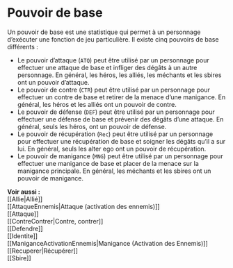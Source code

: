 # Pouvoir de base
Un pouvoir de base est une statistique qui permet à un personnage d’exécuter une fonction de jeu particulière. Il existe cinq pouvoirs de base différents :

- Le pouvoir d’attaque (`ATQ`) peut être utilisé par un personnage pour effectuer une attaque de base et infliger des dégâts à un autre personnage. En général, les héros, les alliés, les méchants et les sbires ont un pouvoir d’attaque.
- Le pouvoir de contre (`CTR`) peut être utilisé par un personnage pour effectuer un contre de base et retirer de la menace d’une manigance. En général, les héros et les alliés ont un pouvoir de contre.
- Le pouvoir de défense (`DEF`) peut être utilisé par un personnage pour effectuer une défense de base et prévenir des dégâts d’une attaque. En général, seuls les héros, ont un pouvoir de défense.
- Le pouvoir de récupération (`Rec`) peut être utilisé par un personnage pour effectuer une récupération de base et soigner les dégâts qu’il a sur lui. En général, seuls les alter ego ont un pouvoir de récupération. 
- Le pouvoir de manigance (`MNG`) peut être utilisé par un personnage pour effectuer une manigance de base et placer de la menace sur la manigance principale. En général, les méchants et les sbires ont un pouvoir de manigance. 

**Voir aussi :**  
[[Allie|Allié]]  
[[AttaqueEnnemis|Attaque (activation des ennemis)]]  
[[Attaque]]  
[[ContreContrer|Contre, contrer]]  
[[Defendre]]  
[[Identite]]  
[[ManiganceActivationEnnemis|Manigance (Activation des Ennemis)]]  
[[Recuperer|Récupérer]]  
[[Sbire]]